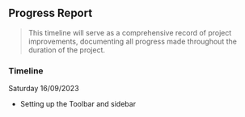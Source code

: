 ## Progress Report
> This timeline will serve as a comprehensive record of project improvements, documenting all progress made throughout the duration of the project.

### Timeline
Saturday 16/09/2023
- Setting up the Toolbar and sidebar

